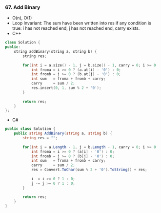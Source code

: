 ### 67. Add Binary
* O(n), O(1)
* Loop Invariant: The sum have been written into res if any condition is true: i has not reached end, j has not reached end, carry exists.
* C++
```cpp
class Solution {
public:
    string addBinary(string a, string b) {
        string res;
        
        for(int i = a.size() - 1, j = b.size() - 1, carry = 0; i >= 0 || j >= 0 || carry; i -= i >= 0, j -= j >= 0){
            int froma = i >= 0 ? (a.at(i) - '0') : 0;
            int fromb = j >= 0 ? (b.at(j) - '0') : 0;
            int sum   = froma + fromb + carry;
            carry     = sum / 2;
            res.insert(0, 1, sum % 2 + '0');
        }
        
        return res;
    }
};
```
* C#
```csharp
public class Solution {
    public string AddBinary(string a, string b) {
        string res = "";
        
        for(int i = a.Length - 1, j = b.Length - 1, carry = 0; i >= 0 || j >= 0 || carry > 0; ){
            int froma = i >= 0 ? (a[i] - '0') : 0;
            int fromb = j >= 0 ? (b[j] - '0') : 0;
            int sum   = froma + fromb + carry;
            carry     = sum / 2;
            res = Convert.ToChar(sum % 2 + '0').ToString() + res;
            
            i -= i >= 0 ? 1 : 0;
            j -= j >= 0 ? 1 : 0;
        }
        
        return res;        
    }
}
```
